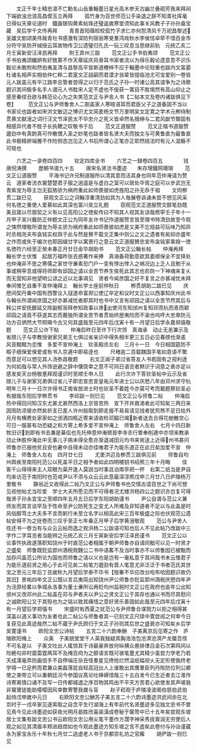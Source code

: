 <!-- { "loadSidebar": true } -->
　　文正千年士精忠凛不亡勳名山岳重翰墨日星光高木参天古幽兰叠砌芳我来拜祠下端欲浊沧浪高昌偰玉立再拜
　　孤竹身为百世师范公手染退之辞不知青社挥毫日得似天章论道时　鐡画银钩黄素帖珠还璧返嵗寒堂须知此事关风教子子孙孙盍宝藏　吴后学千文传再拜
　　青青首阳薇皎皎孤竹子求仁亦何怨清风千万祀昌黎述圣雄文剧颂美伟哉青社书感激有深防列宿丽寒旻羣鸿戏秋水李侯信卓荦不惜百金市分符守吴防开缄授云耳故物传卫公遗璧归孔氏一玩三叹息当思继前轨　元统乙亥二月壬寅新安汪泽民再拜
　　附王弇州三跋
　　范文正公手书伯夷颂
　　范文正公手书伯夷颂纎妍有好致第不作天章延庆风骨耳书家者流以为得乐毅论遗意吾不识乐毅论未敢附和然伯夷圣清与昌黎高平皆斯道楩梓不应于翰墨中论轻重也跋内文富晏杜诸名相声实相伯仲仁粹二君寔文正喆嗣而君谟才翁辈皆擅临池尤可宝爱别一卷皆元人跋盖元有平江路李总管者尝得之以归于范氏之子孙一时诸公高其谊争为之诗歌题识其间极多名手人谓元人书胜宋人定不虚也不佞获一寓目不胜惕然有高山仰止之感至秦缪丑欲与韩范论心为之失笑范文正与尹舎人书【二帖本文及卷内诸跋俱见下卷】
　　范文正公与尹师鲁舍人二劄盖家人寒暄语耳而君臣父子之道备固不当以书家论也跋者如宋洪文敏迈之愽识尤文简袤杨文节万里明吴文定寛之学术元栁待制贯黄文献溍之词行汪文节泽民太不华忠介之死义皆卓然名搢绅与二君风猷节槩固有相感异代者不胜子长执鞭之叹敬书于后
　　范文正道服赞
　　范文正楷书道服赞遒劲中有真韵真可作散僧入圣之妙笔也跋者皆名贤大夫而独文与可黄鲁直为最鲁直此书极精妍端雅不作险侧态岂见正人书后所谓心正笔亦正耶然结法时有元人滥觞不可晓也














　　六艺之一录卷四百四
　　钦定四库全书
　　六艺之一録卷四百五　　　　钱唐倪涛撰
　　歴朝书谱九十五
　　唐宋名贤法书墨迹　　朱存理鐡网珊瑚
　　范文正公道服赞
　　平海书记许兄制道服所以清其意而洁其身也同年范仲淹请为赞云　道家者流衣裳楚楚君子服之逍遥是与虚白之室可以居处华胥之庭可以步武岂无青紫宠为辱主岂无狐狢骄为祸府重此如师畏彼如虎旌阳之孙无忝于祖
　　文同栁贯二跋巳见
　　获观文正公之词翰淳重清劲如其为人毎展卷讽诵未尝不想见风采何名徳之重使人爱慕如此其深也富川吴立礼题
　　窃观范文正道服赞文醇笔劲既美且箴以尽朋契之义有以见高阳公之徳矣传曰不知其人视其友谅哉熈寜壬子年十一月甲子吴兴戴防正仲题文正公为同年友许书记作道服赞言皆至理书特清劲故至今观之悚然増敬所谓宠为辱主骄为祸府重此如师畏彼如虎是又美不忘规益可玩味乃知异时丞相尧夫布衾铭实权舆于此与然是賛不载文正集中则公之文之遗者有矣抑亦盛年之作而或失于编次也耶因缀廿字以寓景行之意云文正道服賛忠宣布衾铭家乘揆一徳名徳符六经至正癸未春正月廿日金华胡助书
　　范文正公翰长帖
　　仲淹再拜　翰长学士伏惟　起居万福昨张去惑著作来捧　真诲备荷勤意欲其委顺保全不宜择处也仲淹非不思之寒儒之家世守亷素恐门户一变有悖出悖入之祸况边上乏人且勉于从事或稍寜息或得将师即有邱园之请以全苦节养生俟死此其志也俞防一下神魂来复乆而无营知非他望明公谅之近以北事谒见　贤者今闻彦国之好不复言之亦甚减忧未拜奉间惟乞自重不宣仲淹拜上　翰长学士座前仲秋日
　　栁贯胡助二跋巳见
　　庆厯间契丹乗中国有西警议入冦遂命富郑公使辽卒定和议时文正公以西事知庆州此书与翰长所谓闻彦国之好亦甚减忧者即其时也书中又言有邱园之请以全苦节然其后与韩公并安抚鄜延又除副枢宻拜参知政事以谗出使河东知邠州复知邓而杭而青而颖邱园之请竟不获遂其志而薨独所谓全苦节者贯始终歴夷险而不渝也呜呼大忠臯防元功方召炳然大节照暎今古又何其盛哉至元四年后戊寅十有一月望日后学永嘉郑僖敬题
　　范文正公许下帖
　　仲淹启昨日至许下行次领　真诲承　动止无恙兼示及　省牓儿子与李教授谢家兄弟王七俱过省亲识中得失相半更三五日必见春牓也渐逺　风音黯黯为恋惟　多爱不宣仲淹上　钦圣殿丞左右　三月十一日　今日相国筵防不暇子细保爱保爱或有书入京逓中即易逹也
　　尺楮逾二百载魏国手笔如意语不繁而意足可以想见其人汤弥昌敬题
　　右文正闻子弟过省答友人书若固有之视利逹为何如哉与常人外饰逊避之辞中懐侥幸之意不可同日语览者黙识于词意之表亦足以感发矣天台杨敬悳拜观谨识时至顺壬申人日
　　此行次许下答钦圣帖中云示及省牓儿子与谢家兄弟俱过省儿子即忠宣忠宣皇祐元年进士公以庆厯八年由邓州求守杭明年三月十一日次许得书正南省放进士时也钦圣不着姓今亦莫可考而籖题蔡钦圣必有据哉东阳后学栁贯书
　　李祁跋一则巳见
　　范文正公与师鲁二帖
　　仲淹启热中得回问知汉东尤甚尤甚然西洛上京皆苦热　宣下开井救渇者此可知矣三两日来因雨防凉彼亦然矣折支已差人许州般取到即走报不易易请见钱者犹煎熬不足日给外月月有横费处家家如之邠酒四瓶近寄来请收检邓醖已竭新者送去合得花虵散空心可日一服甚有功恐疑之和方寄上希多爱不宣仲淹上　师鲁舍人左右　七月十四日新牧旧识到即有书去兼是棊侣也先托伸意仲淹顿首李寺丞行曽奉削逓中亦领来教承　动止休胜仲淹此中无事儿子病未得全愈亦渐退减田元均书来耑送上近得州书甚问师鲁亦已报他贫且安也暑中且得未动亦佳唯君子为能乐道正在此日矣加爱不宣　仲淹上　师鲁舍人左右　四月廿七日
　　尤袤洪迈及栁贯三跋俱见前
　　师鲁自均州舆疾至南阳托范公以死盖平日之相予者如此四明楼钥书绍熈三年十月晦
　　佳客千山得得来主人双眼为渠开逢人莫説当时事且泊南亭把一杯　右第二纸当是尹自均来访范于南阳时也范戒尹以不须与众云云此意最深淳熈戊申三月廿八日庐陵杨万里敬书
　　静翁近又收得此二帖乃文正公与尹师鲁书也交情古谊百世之下尚可想见视他帖尤当珍爱　学士大夫所愿见而不可得者况尤楼洪杨四公之题识亦岂复可得哉贤子孙永宜宝之至顺四年五月五日后学东阳胡助谨书
　　尹公自谓与范公义兼师友而其言谈罕及于性命至尹公防死生之变尤人所难及非知道者不足以与此盖是时风俗醇笃士大夫多不言而躬行未至立名字以相高此宋三百年极盛之际也伏观范公遗帖安得不为之抚卷而三叹乎至正七年春正月甲子后学黄溍敬观
　　范公与尹舍人徃还书一卷当有与众云云帖而逸之观洪杨二公跋语可知也后人不见此帖乃改跋中三字作二字耳览者当能辨之元统乙亥三月壬寅新安后学汪泽民谨书
　　范文正公以论事忤执政遂落职知饶州于时直范公者相属于朝尹师鲁亦自请同黜可以见一时贤才之盛矣　师鲁既贬监郢州酒税观魏公二书中语畧不及当时事亦不以师鲁因已被黜而加存问盖范公所论为国也而师鲁之请以义也是岂有一毫私意于其间哉书末云惟君子为能乐道前贤之用心于此可见矣二帖笔力遒劲有晋人笔意尤非泛泛于书者范氏其世宝之至元三年后丁丑嵗秋九月望后学泰不华书【按秦不华应改台哈布哈因题识故仍其旧】景祐四年文正公既以言吕夷简出知饶州尹公师鲁亦贬监郢州酒税庆厯四年尹为泾原经畧以争城永洛事为董士亷所讼再贬均州监税时文正公在政府也逾年公出知邠州又改邓州此二帖盖在邓与尹者夫以尹公之贤文正公于其存也通以书而尽其慰问之诚欧阳公又于其殁也为之铭以致其痛惜之意好贤乐善固如此哉至元四年后戊寅十有一月望后学郑僖书
　　宋盛时有西夏之扰范公与尹师鲁合谋戮力以拒之相得甚深盖以道义事功为友者也此二帖公与师鲁者其一已刻文正尺牍中寛尝阅之何幸今日复获见此真迹哉然二帖不蔵于尹氏顾归于文正子孙则其后世之盛衰亦可知矣乡后学吴寛谨书
　　欧阳文忠公诗帖
　　五言二十六韵奉酬　子美离京后见寄之作　庐陵欧阳脩上
　　众美　子美貌堂堂千人英我独疑其胸浩浩包沧溟沧溟产龙蜃百怪不可名是以　子美文吐出人辄惊其于诗最豪奔放何纵横众悬排律吕金石次第鸣间以险絶句非时震雷霆两耳不及掩百疴为之醇语言既可骇笔墨尤其精少虽尝力学老乃若天成濡毫弄防画信手不自停端庄杂丑怪羣星见搀抢烂然溢纸幅视乆无定形使我终老学得一已足矜而君兼众美磊落犹自轻高冠出人上谁敢出其膺羣臣列丹陛防位列公卿使之束带立可以重朝廷况今参国议髙论吐峥嵘惜哉三十五白发今已生近者去江淮作诗寄离情口诵不及写一日传都城退之序百物其鸣由不平天方苦君心欲使发其声嗟我非鸑鷟徒能助嘤嘤因风幸数寄警我聋与盲
　　赵子崧观于庐陵凌波阁伯慈伯武伯起侍戊申嵗中元日
　　右欧阳文忠公酬苏子美五言二十六韵诗墨迹洪武间余在北京时于一戍卒家见遂索取之自念平生行湖海上有年前代名贤墨迹多见独文忠书不曽见焉今见此诗墨迹如获夜光明月曷胜欣喜装潢成卷秘于箧笥中已十五年矣尝观东坡居士文集有跋文忠公书云欧阳文忠公用尖笔干墨作方濶字神采秀拔膏润无穷使后人观之如见其清眉丰颊进趋煜如也今观此墨迹方知东坡之言不虚矣此卷付与孙诒谨蔵永为家宝永乐十年秋七月廿二逃虚老人书于京都崇礼坊之官廨
　　胡俨跋一则巳见
